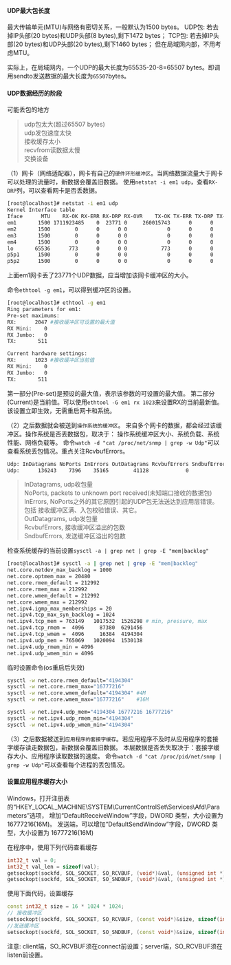 #### UDP最大包长度
最大传输单元(MTU)与网络有密切关系，一般默认为1500 bytes。
UDP包: 若去掉IP头部(20 bytes)和UDP头部(8 bytes),剩下1472 bytes；
TCP包: 若去掉IP头部(20 bytes)和UDP头部(20 bytes),剩下1460 bytes；
但在局域网内部，不用考虑MTU。

实际上，在局域网内，一个UDP的最大长度为65535-20-8=65507 bytes。即调用sendto发送数据的最大长度为`65507`bytes。


#### UDP数据经历的阶段
可能丢包的地方
> udp包太大(超过65507 bytes) <br/>
> udp发包速度太快            <br/>
> 接收缓存太小               <br/>
> recvfrom读数据太慢         <br/>
> 交换设备                   <br/>

（1）网卡（网络适配器），网卡有自己的`硬件环形缓冲区`。当网络数据流量大于网卡可以处理的流量时，新数据会覆盖旧数据。
使用`netstat -i em1 udp`，查看`RX-DRP`列，可以查看网卡是否丢数据。
```sh
[root@localhost]# netstat -i em1 udp
Kernel Interface table
Iface      MTU    RX-OK RX-ERR RX-DRP RX-OVR    TX-OK TX-ERR TX-DRP TX-OVR Flg
em1       1500 1711923485    0  23771 0     260015743      0      0      0 BMRU
em2       1500        0      0      0 0             0      0      0      0 BMU
em3       1500        0      0      0 0             0      0      0      0 BMU
em4       1500        0      0      0 0             0      0      0      0 BMU
lo       65536      773      0      0 0           773      0      0      0 LRU
p5p1      1500        0      0      0 0             0      0      0      0 BMU
p5p2      1500        0      0      0 0             0      0      0      0 BMU
```
上面em1网卡丢了23771个UDP数据，应当增加该网卡缓冲区的大小。

命令`ethtool -g em1`，可以得到缓冲区的设置。
```sh
[root@localhost]# ethtool -g em1
Ring parameters for em1:
Pre-set maximums:
RX:      2047 #接收缓冲区可设置的最大值
RX Mini:    0
RX Jumbo:   0
TX:       511

Current hardware settings:
RX:      1023 #接收缓冲区当前值
RX Mini:    0
RX Jumbo:   0
TX:       511
```
第一部分(Pre-set)是预设的最大值，表示该参数的可设置的最大值。
第二部分(Current)是当前值。可以使用`ethtool -G em1 rx 1023`来设置RX的当前最新值。该设置立即生效，无需重启网卡和系统。


（2）之后数据就会被送到`操作系统的缓冲区`。 来自多个网卡的数据，都会经过该缓冲区。操作系统是否丢数据包，取决于：
操作系统缓冲区大小、系统负载、系统性能、网络负载等。
命令`watch -d "cat /proc/net/snmp | grep -w Udp"`可以查看系统丢包情况。重点关注RcvbufErrors。
```sh
Udp: InDatagrams NoPorts InErrors OutDatagrams RcvbufErrors SndbufErrors InCsumErrors
Udp:      136243    7396    35165        41128            0            2            0
```
> InDatagrams, udp收包量  <br/>
> NoPorts, packets to unknown port received(未知端口接收的数据包)                                         <br/>
> InErrors, NoPorts之外的其它原因引起的UDP包无法送达到应用层错误。包括 接收缓冲区满、入包校验错误、其它。 <br/>
> OutDatagrams, udp发包量             <br/>
> RcvbufErrors, 接收缓冲区溢出的包数  <br/>
> SndbufErrors, 发送缓冲区溢出的包数  <br/>

检查系统缓存的当前设置`sysctl -a | grep net | grep -E "mem|backlog"`
```sh
[root@localhost]# sysctl -a | grep net | grep -E "mem|backlog"
net.core.netdev_max_backlog = 1000
net.core.optmem_max = 20480
net.core.rmem_default = 212992
net.core.rmem_max = 212992
net.core.wmem_default = 212992
net.core.wmem_max = 212992
net.ipv4.igmp_max_memberships = 20
net.ipv4.tcp_max_syn_backlog = 1024
net.ipv4.tcp_mem = 763149   1017532  1526298 # min, pressure, max
net.ipv4.tcp_rmem =  4096     87380  6291456
net.ipv4.tcp_wmem =  4096     16384  4194304
net.ipv4.udp_mem = 765069   1020094  1530138
net.ipv4.udp_rmem_min = 4096
net.ipv4.udp_wmem_min = 4096
```

临时设置命令(os重启后失效)
```sh
sysctl -w net.core.rmem_default="4194304"
sysctl -w net.core.rmem_max="16777216"
sysctl -w net.core.wmem_default="4194304" #4M
sysctl -w net.core.wmem_max="16777216"    #16M

sysctl -w net.ipv4.udp_mem="4194304 16777216 16777216"
sysctl -w net.ipv4.udp_rmem_min="4194304"
sysctl -w net.ipv4.udp_wmem_min="4194304"
```

（3）之后数据被送到`应用程序的套接字缓存`。若应用程序不及时从应用程序的套接字缓存读走数据包，新数据会覆盖旧数据。
本层数据是否丢失取决于：套接字缓存大小、应用程序读取数据的速度。
命令`watch -d "cat /proc/pid/net/snmp | grep -w Udp"`可以查看每个进程的丢包情况。


#### 设置应用程序缓存大小
Windows，打开注册表的“HKEY_LOCAL_MACHINE\SYSTEM\CurrentControlSet\Services\Afd\Parameters”选项，
增加“DefaultReceiveWindow”字段，DWORD 类型，大小设置为 16777216(16M)。 
发送端，可以增加“DefaultSendWindow”字段，DWORD 类型，大小设置为 16777216(16M)

在程序中，使用下列代码查看缓存
```cpp
int32_t val = 0;
int32_t val_len = sizeof(val);
getsockopt(sockfd, SOL_SOCKET, SO_RCVBUF, (void*)&val, (unsigned int *)&val_len);
getsockopt(sockfd, SOL_SOCKET, SO_SNDBUF, (void*)&val, (unsigned int *)&val_len);
```

使用下面代码，设置缓存
```cpp
const int32_t size = 16 * 1024 * 1024;
// 接收缓冲区
setsockopt(sockfd, SOL_SOCKET, SO_RCVBUF, (const void*)&size, sizeof(int));
//发送缓冲区
setsockopt(sockfd, SOL_SOCKET, SO_SNDBUF, (const void*)&size, sizeof(int));
```
注意: client端，SO_RCVBUF须在connect前设置；server端，SO_RCVBUF须在listen前设置。
